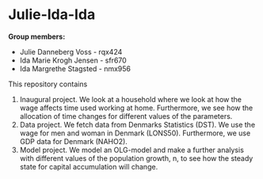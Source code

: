 # Julie-Ida-Ida

**Group members:**
- Julie Danneberg Voss - rqx424
- Ida Marie Krogh Jensen - sfr670
- Ida Margrethe Stagsted - nmx956

This repository contains  
1. Inaugural project. We look at a household where we look at how the wage affects time used working at home. Furthermore, we see how the allocation of time changes for different values of the parameters. 
2. Data project. We fetch data from Denmarks Statistics (DST). We use the wage for men and woman in Denmark (LONS50). Furthermore, we use GDP data for Denmark (NAHO2).
3. Model project. We model an OLG-model and make a further analysis with different values of the population growth, n, to see how the steady state for capital accumulation will change.

